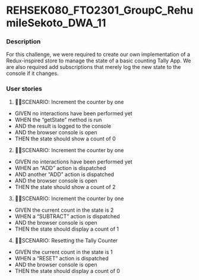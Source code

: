 # REHSEK080_FTO2301_GroupC_RehumileSekoto_DWA_11

### Description
For this challenge, we were required to create our own implementation of a Redux-inspired store to manage the state of a basic counting Tally App. We are also required add subscriptions that merely log the new state to the console if it changes.

### User stories

1. 👩‍💻SCENARIO: Increment the counter by one

- GIVEN no interactions have been performed yet
- WHEN the “getState” method is run
- AND the result is logged to the console
- AND the browser console is open
- THEN the state should show a count of 0

2. 👩‍💻SCENARIO: Increment the counter by one

- GIVEN no interactions have been performed yet
- WHEN an “ADD” action is dispatched
- AND another “ADD” action is dispatched
- AND the browser console is open
- THEN the state should show a count of 2

3. 👩‍💻SCENARIO: Increment the counter by one

- GIVEN the current count in the state is 2
- WHEN a “SUBTRACT” action is dispatched
- AND the browser console is open
- THEN the state should display a count of 1

4. 👩‍💻SCENARIO: Resetting the Tally Counter

- GIVEN the current count in the state is 1
- WHEN a “RESET” action is dispatched
- AND the browser console is open
- THEN the state should display a count of 0